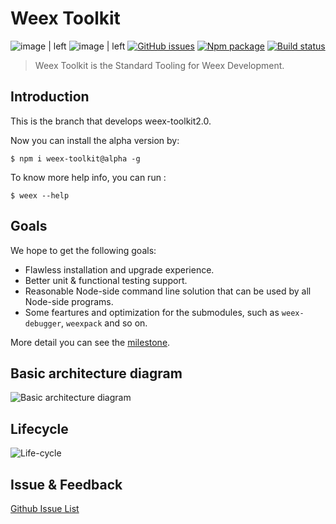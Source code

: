 # Weex Toolkit

![image | left](https://img.shields.io/badge/PRs-welcome-brightgreen.svg "")
![image | left](https://img.shields.io/badge/license-Apache--2.0-brightgreen.svg "")
[![GitHub issues](https://img.shields.io/github/issues/weexteam/weex-toolkit.svg)](https://github.com/weexteam/weex-toolkit/issues)
[![Npm package](https://img.shields.io/npm/dm/weex-toolkit.svg)](https://www.npmjs.com/package/weex-toolkit)
[![Build status](https://ci.appveyor.com/api/projects/status/dy89sm44bcggc12q/branch/dev?svg=true)](https://ci.appveyor.com/project/erha19/weex-toolkit/branch/dev)

> Weex Toolkit is the Standard Tooling for Weex Development.

## Introduction

This is the branch that develops weex-toolkit2.0.

Now you can install the alpha version by:

```base
$ npm i weex-toolkit@alpha -g
```

To know more help info, you can run :

```base
$ weex --help
```

## Goals

We hope to get the following goals:

- Flawless installation and upgrade experience.
- Better unit & functional testing support.
- Reasonable Node-side command line solution that can be used by all Node-side programs.
- Some feartures and optimization for the submodules, such as `weex-debugger`, `weexpack` and so on.

More detail you can see the [milestone](https://github.com/weexteam/weex-toolkit/milestone).

## Basic architecture diagram

![Basic architecture diagram](https://img.alicdn.com/tfs/TB10GYeCAyWBuNjy0FpXXassXXa-743-585.png)

## Lifecycle

![Life-cycle](https://img.alicdn.com/tfs/TB1MHroCrSYBuNjSspiXXXNzpXa-678-1018.png)

## Issue & Feedback

 [Github Issue List](https://github.com/weexteam/weex-toolkit/issues)
